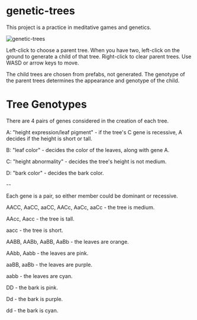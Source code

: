 # genetic-trees

This project is a practice in meditative games and genetics.

![genetic-trees](generations.gif?raw=true)

Left-click to choose a parent tree. When you have two, left-click on the ground to generate a child of that tree. Right-click to clear parent trees.
Use WASD or arrow keys to move.

The child trees are chosen from prefabs, not generated. The genotype of the parent trees determines the appearance and genotype of the child.

# Tree Genotypes

There are 4 pairs of genes considered in the creation of each tree.

A: "height expression/leaf pigment" - if the tree's C gene is recessive, A decides if the height is short or tall.

B: "leaf color" - decides the color of the leaves, along with gene A.

C: "height abnormality" - decides the tree's height is not medium.

D: "bark color" - decides the bark color.

--

Each gene is a pair, so either member could be dominant or recessive.

AACC, AaCC, aaCC, 
AACc, AaCc, aaCc - 		the tree is medium.

AAcc, Aacc - 			the tree is tall.

aacc - 				the tree is short.


AABB, AABb, AaBB, AaBb - 	the leaves are orange.

AAbb, Aabb -			the leaves are pink.

aaBB, aaBb -			the leaves are purple.

aabb -				the leaves are cyan.

DD -				the bark is pink.

Dd -				the bark is purple.

dd - 				the bark is cyan.
